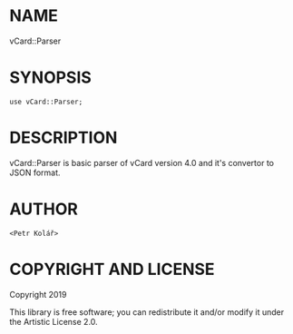 NAME
====

vCard::Parser

SYNOPSIS
========

```perl6
use vCard::Parser;
```

DESCRIPTION
===========

vCard::Parser is basic parser of vCard version 4.0 and it's convertor to JSON format.

AUTHOR
======

    <Petr Kolář>

COPYRIGHT AND LICENSE
=====================

Copyright 2019 

This library is free software; you can redistribute it and/or modify it under the Artistic License 2.0.

